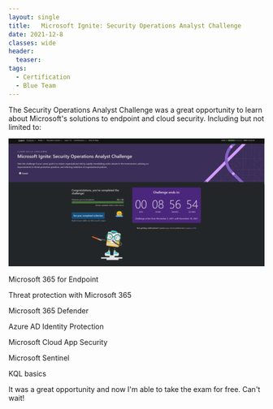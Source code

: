 ```yaml
---
layout: single
title:   Microsoft Ignite: Security Operations Analyst Challenge 
date: 2021-12-8
classes: wide
header:
  teaser:
tags:
  - Certification
  - Blue Team
--- 
```


The Security Operations Analyst Challenge was a great opportunity to learn about Microsoft's solutions to endpoint and cloud security.
Including but not limited to:

 
![](/assets/images/ignite.png)

Microsoft 365 for Endpoint

Threat protection with Microsoft 365

Microsoft 365 Defender 

Azure AD Identity Protection

 Microsoft Cloud App Security 

Microsoft Sentinel 

KQL basics

 

It was a great opportunity and now I'm able to take the exam for free. Can't wait!  
